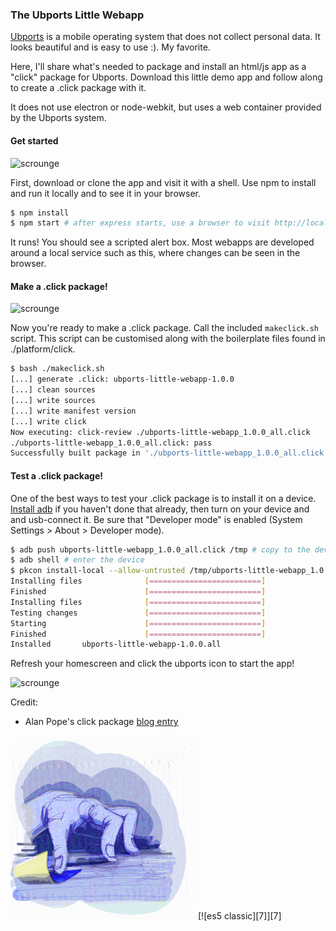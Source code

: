 ### The Ubports Little Webapp

[Ubports][4] is a mobile operating system that does not collect personal data. It looks beautiful and is easy to use :). My favorite.

Here, I'll share what's needed to package and install an html/js app as a "click" package for Ubports. Download this little demo app and follow along to create a .click package with it.

It does not use electron or node-webkit, but uses a web container provided by the Ubports system.

#### Get started

![scrounge](https://github.com/iambumblehead/ubports-little-webapp/raw/master/src/img/browser-123.png)

First, download or clone the app and visit it with a shell. Use npm to install and run it locally and to see it in your browser.

```bash
$ npm install
$ npm start # after express starts, use a browser to visit http://localhost:3000/
```

It runs! You should see a scripted alert box. Most webapps are developed around a local service such as this, where changes can be seen in the browser.

#### Make a .click package!

![scrounge](https://github.com/iambumblehead/ubports-little-webapp/raw/master/src/img/click-123.png)

Now you're ready to make a .click package. Call the included `makeclick.sh` script. This script can be customised along with the boilerplate files found in ./platform/click.

```bash
$ bash ./makeclick.sh
[...] generate .click: ubports-little-webapp-1.0.0
[...] clean sources
[...] write sources
[...] write manifest version
[...] write click
Now executing: click-review ./ubports-little-webapp_1.0.0_all.click
./ubports-little-webapp_1.0.0_all.click: pass
Successfully built package in './ubports-little-webapp_1.0.0_all.click'.
```

#### Test a .click package!

One of the best ways to test your .click package is to install it on a device.
[Install adb][0] if you haven't done that already, then turn on your device and and usb-connect it. Be sure that "Developer mode" is enabled (System Settings > About > Developer mode).

```bash
$ adb push ubports-little-webapp_1.0.0_all.click /tmp # copy to the device
$ adb shell # enter the device
$ pkcon install-local --allow-untrusted /tmp/ubports-little-webapp_1.0.0_all.click # install
Installing files              [=========================]
Finished                      [=========================]
Installing files              [=========================]
Testing changes               [=========================]
Starting                      [=========================]
Finished                      [=========================]
Installed   	ubports-little-webapp-1.0.0.all
```

Refresh your homescreen and click the ubports icon to start the app!

![scrounge](https://github.com/iambumblehead/ubports-little-webapp/raw/master/src/img/flow-123.png)


<!--
What about .snap packages?

Included with the repo, is a script named makesnap.sh that generates a .snap package. I've never succesfully generated a working snap file :S

I've followed various guides and installed overlays and linked various libraries. Maybe in the future I will find a way to generate an html snap...
-->


Credit:

* Alan Pope's click package [blog entry][2]


![scrounge](https://github.com/iambumblehead/scroungejs/raw/master/img/hand.png)[![es5 classic][7]][7] 



[0]: https://www.linuxbabe.com/ubuntu/how-to-install-adb-fastboot-ubuntu-16-04-16-10-14-04
[1]: http://www.linuxuk.org/post/20160518_snapping_electron_based_applications_simplenote/
[2]: https://popey.com/blog/posts/2015/07/28/easily-port-mobile-html5-games-to-ubuntu-phone.html
[3]: https://en.wikipedia.org/wiki/Snappy_(package_manager)
[4]: https://ubports.com/ "ubports"
